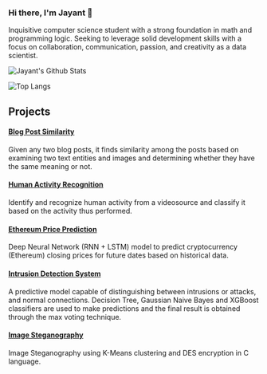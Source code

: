 ### Hi there, I'm Jayant 👋

Inquisitive computer science student with a strong foundation in math and programming logic. Seeking to leverage solid development skills with a focus on collaboration, communication, passion, and creativity as a data scientist.

![Jayant's Github Stats](https://github-readme-stats.vercel.app/api?username=JayantUppal&theme=prussian&show_icons=true)

![Top Langs](https://github-readme-stats.vercel.app/api/top-langs/?username=JayantUppal&theme=prussian&layout=compact)

## Projects

#### [Blog Post Similarity](https://github.com/JayantUppal/Infinity/tree/master/AlphaAI/Blog-Post-Similarity) 
Given any two blog posts, it finds similarity among the posts based on examining two text entities and images and determining whether they have the same meaning or not.

#### [Human Activity Recognition](https://github.com/JayantUppal/Infinity/tree/master/AlphaAI/Human-Activity-Recognition)
Identify and recognize human activity from a videosource and classify it based on the activity thus performed.

#### [Ethereum Price Prediction](https://github.com/JayantUppal/Infinity/blob/master/Data%20Science/Task-6) 
Deep Neural Network (RNN + LSTM) model to predict cryptocurrency (Ethereum) closing prices for future dates based on
historical data.

#### [Intrusion Detection System](https://github.com/JayantUppal/Intrusion-Detection-System)
A predictive model capable of distinguishing between intrusions or attacks, and normal connections. Decision Tree, Gaussian Naive Bayes and XGBoost classifiers are used to make predictions and the final result is obtained through the max voting technique.

#### [Image Steganography](https://github.com/Honey20/Camouflage)
Image Steganography using K-Means clustering and DES encryption in C language.
